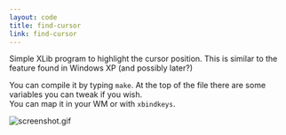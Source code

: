 ```yaml
---
layout: code
title: find-cursor
link: find-cursor
---
```


Simple XLib program to highlight the cursor position. This is similar to the
feature found in Windows XP (and possibly later?)

You can compile it by typing `make`. At the top of the file there are some
variables you can tweak if you wish.  
You can map it in your WM or with `xbindkeys`.

![screenshot.gif](https://bytebucket.org/Carpetsmoker/find-cursor/raw/tip/screenshot.gif)
